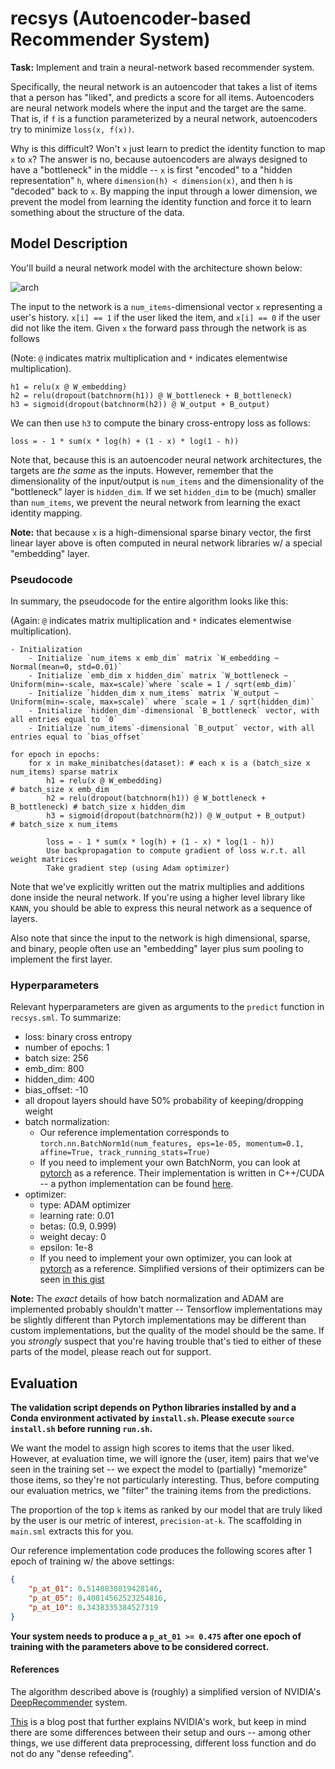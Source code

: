 # recsys (Autoencoder-based Recommender System)

__Task:__ Implement and train a neural-network based recommender system. 

Specifically, the neural network is an autoencoder that takes a list of items that a person has "liked", and predicts a score for all items. Autoencoders are neural network models where the input and the target are the same.  That is, if `f` is a function parameterized by a neural network, autoencoders try to minimize `loss(x, f(x))`.

Why is this difficult?  Won't `x` just learn to predict the identity function to map `x` to `x`?  The answer is no, because autoencoders are always designed to have a "bottleneck" in the middle -- `x` is first "encoded" to a "hidden representation" `h`, where `dimension(h) < dimension(x)`, and then `h` is "decoded" back to `x`.  By mapping the input through a lower dimension, we prevent the model from learning the identity function and force it to learn something about the structure of the data.

## Model Description

You'll build a neural network model with the architecture shown below:

![arch](docs/arch.png)

The input to the network is a `num_items`-dimensional vector `x` representing a user's history.  `x[i] == 1` if the user liked the item, and `x[i] == 0` if the user did not like the item.  Given `x` the forward pass through the network is as follows 

(Note: `@` indicates matrix multiplication and `*` indicates elementwise multiplication).

```
h1 = relu(x @ W_embedding)
h2 = relu(dropout(batchnorm(h1)) @ W_bottleneck + B_bottleneck)
h3 = sigmoid(dropout(batchnorm(h2)) @ W_output + B_output)
```

We can then use `h3` to compute the binary cross-entropy loss as follows:
```
loss = - 1 * sum(x * log(h) + (1 - x) * log(1 - h))
```

Note that, because this is an autoencoder neural network architectures, the targets are _the same_ as the inputs.  However, remember that the dimensionality of the input/output is `num_items` and the dimensionality of the "bottleneck" layer is `hidden_dim`.  If we set `hidden_dim` to be (much) smaller than `num_items`, we prevent the neural network from learning the exact identity mapping.

__Note:__ that because `x` is a high-dimensional sparse binary vector, the first linear layer above is often computed in neural network libraries w/ a special "embedding" layer.

### Pseudocode

In summary, the pseudocode for the entire algorithm looks like this:

(Again: `@` indicates matrix multiplication and `*` indicates elementwise multiplication).

```
- Initialization
    - Initialize `num_items x emb_dim` matrix `W_embedding ~ Normal(mean=0, std=0.01)`
    - Initialize `emb_dim x hidden_dim` matrix `W_bottleneck ~ Uniform(min=-scale, max=scale)`where `scale = 1 / sqrt(emb_dim)`
    - Initialize `hidden_dim x num_items` matrix `W_output ~ Uniform(min=-scale, max=scale)` where `scale = 1 / sqrt(hidden_dim)`
    - Initialize `hidden_dim`-dimensional `B_bottleneck` vector, with all entries equal to `0`
    - Initialize `num_items`-dimensional `B_output` vector, with all entries equal to `bias_offset`

for epoch in epochs:
    for x in make_minibatches(dataset): # each x is a (batch_size x num_items) sparse matrix
        h1 = relu(x @ W_embedding)                                      # batch_size x emb_dim
        h2 = relu(dropout(batchnorm(h1)) @ W_bottleneck + B_bottleneck) # batch_size x hidden_dim
        h3 = sigmoid(dropout(batchnorm(h2)) @ W_output + B_output)      # batch_size x num_items
        
        loss = - 1 * sum(x * log(h) + (1 - x) * log(1 - h))
        Use backpropagation to compute gradient of loss w.r.t. all weight matrices
        Take gradient step (using Adam optimizer)
```

Note that we've explicitly written out the matrix multiplies and additions done inside the neural network.  If you're using a higher level library like `KANN`, you should be able to express this neural network as a sequence of layers.

Also note that since the input to the network is high dimensional, sparse, and binary, people often use an "embedding" layer plus sum pooling to implement the first layer.

### Hyperparameters

Relevant hyperparameters are given as arguments to the `predict` function in `recsys.sml`.  To summarize:

- loss: binary cross entropy
- number of epochs: 1
- batch size: 256
- emb_dim: 800
- hidden_dim: 400
- bias_offset: -10
- all dropout layers should have 50% probability of keeping/dropping weight
- batch normalization: 
    - Our reference implementation corresponds to `torch.nn.BatchNorm1d(num_features, eps=1e-05, momentum=0.1, affine=True, track_running_stats=True)`
    - If you need to implement your own BatchNorm, you can look at [pytorch](https://pytorch.org/docs/stable/_modules/torch/nn/modules/batchnorm.html) as a reference.  Their implementation is written in C++/CUDA -- a python implementation can be found [here](https://gist.github.com/bkj/347042fc927261570b2c493d49ceb2d5).
- optimizer:
    - type: ADAM optimizer
    - learning rate: 0.01
    - betas: (0.9, 0.999)
    - weight decay: 0
    - epsilon: 1e-8
    - If you need to implement your own optimizer, you can look at [pytorch](https://pytorch.org/docs/stable/_modules/torch/optim/adam.html) as a reference.  Simplified versions of their optimizers can be seen [in this gist](https://gist.github.com/bkj/77bf8eabb52b1dfac41c69085e07fd3d)

__Note:__ The _exact_ details of how batch normalization and ADAM are implemented probably shouldn't matter -- Tensorflow implementations may be slightly different than Pytorch implementations may be different than custom implementations, but the quality of the model should be the same.  If you _strongly_ suspect that you're having trouble that's tied to either of these parts of the model, please reach out for support.

## Evaluation

**The validation script depends on Python libraries installed by and a Conda
environment activated by `install.sh`. Please execute `source install.sh` before
running `run.sh`.**

We want the model to assign high scores to items that the user liked.  However, at evaluation time, we will ignore the (user, item) pairs that we've seen in the training set -- we expect the model to (partially) "memorize" those items, so they're not particularly interesting. Thus, before computing our evaluation metrics, we "filter" the training items from the predictions.

The proportion of the top `k` items as ranked by our model that are truly liked by the user is our metric of interest, `precision-at-k`. The scaffolding in `main.sml` extracts this for you.

Our reference implementation code produces the following scores after 1 epoch of training w/ the above settings:
```json
{
    "p_at_01": 0.5148830819428146,
    "p_at_05": 0.40814562523254816, 
    "p_at_10": 0.3438335384527319
}
```

__Your system needs to produce a `p_at_01 >= 0.475` after one epoch of training with the parameters above to be considered correct.__

#### References

The algorithm described above is (roughly) a simplified version of NVIDIA's [DeepRecommender](https://arxiv.org/pdf/1708.01715.pdf) system.
 
[This](https://github.com/miguelgfierro/sciblog_support/blob/master/Intro_to_Recommendation_Systems/Intro_Recommender.ipynb) is a blog post that further explains NVIDIA's work, but keep in mind there are some differences between their setup and ours -- among other things, we use different data preprocessing, different loss function and do not do any "dense refeeding".
